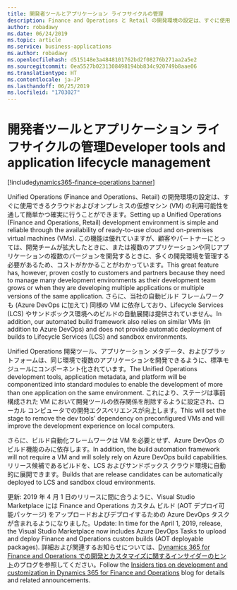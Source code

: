 ```yaml
---
title: 開発者ツールとアプリケーション ライフサイクルの管理
description: Finance and Operations と Retail の開発環境の設定は、すぐに使用できるクラウドおよびオンプレミスの VM の利用可能性を通して簡単かつ確実に行うことができます。
author: robadawy
ms.date: 06/24/2019
ms.topic: article
ms.service: business-applications
ms.author: robadawy
ms.openlocfilehash: d515148e3a4848101762bd2f08276b271aa2a5e2
ms.sourcegitcommit: 0ea5527b0231308498194bb834c920749b8aae06
ms.translationtype: HT
ms.contentlocale: ja-JP
ms.lasthandoff: 06/25/2019
ms.locfileid: "1703027"
---
```

#  <a name="developer-tools-and-application-lifecycle-management"></a><span data-ttu-id="264aa-103">開発者ツールとアプリケーション ライフサイクルの管理</span><span class="sxs-lookup"><span data-stu-id="264aa-103">Developer tools and application lifecycle management</span></span>
[!include[dynamics365-finance-operations banner](../includes/dynamics365-finance-operations.md)]





<span data-ttu-id="264aa-104">Unified Operations (Finance and Operations、Retail) の開発環境の設定は、すぐに使用できるクラウドおよびオンプレミスの仮想マシン (VM) の利用可能性を通して簡単かつ確実に行うことができます。</span><span class="sxs-lookup"><span data-stu-id="264aa-104">Setting up a Unified Operations (Finance and Operations, Retail) development environment is simple and reliable through the availability of ready-to-use cloud and on-premises virtual machines (VMs).</span></span> <span data-ttu-id="264aa-105">この機能は優れていますが、顧客やパートナーにとっては、開発チームが拡大したときに、または複数のアプリケーションや同じアプリケーションの複数のバージョンを開発するときに、多くの開発環境を管理する必要があるため、コストがかかることがわかっています。</span><span class="sxs-lookup"><span data-stu-id="264aa-105">This great feature has, however, proven costly to customers and partners because they need to manage many development environments as their development team grows or when they are developing multiple applications or multiple versions of the same application.</span></span> <span data-ttu-id="264aa-106">さらに、当社の自動ビルド フレームワークも (Azure DevOps に加えて) 同様の VM に依存しており、Lifecycle Services (LCS) やサンドボックス環境へのビルドの自動展開は提供されていません。</span><span class="sxs-lookup"><span data-stu-id="264aa-106">In addition, our automated build framework also relies on similar VMs (in addition to Azure DevOps) and does not provide automatic deployment of builds to Lifecycle Services (LCS) and sandbox environments.</span></span>

<span data-ttu-id="264aa-107">Unified Operations 開発ツール、アプリケーション メタデータ、およびプラットフォームは、同じ環境で複数のアプリケーションを開発できるように、標準モジュールにコンポーネント化されています。</span><span class="sxs-lookup"><span data-stu-id="264aa-107">The Unified Operations development tools, application metadata, and platform will be componentized into standard modules to enable the development of more than one application on the same environment.</span></span> <span data-ttu-id="264aa-108">これにより、ステージは事前構成された VM において開発ツールの依存関係を削除するように設定され、ローカル コンピュータでの開発エクスペリエンスが向上します。</span><span class="sxs-lookup"><span data-stu-id="264aa-108">This will set the stage to remove the dev tools' dependency on preconfigured VMs and will improve the development experience on local computers.</span></span>

<span data-ttu-id="264aa-109">さらに、ビルド自動化フレームワークは VM を必要とせず、Azure DevOps のビルド機能のみに依存します。</span><span class="sxs-lookup"><span data-stu-id="264aa-109">In addition, the build automation framework will not require a VM and will solely rely on Azure DevOps build capabilities.</span></span> <span data-ttu-id="264aa-110">リリース候補であるビルドを、LCS およびサンドボックス クラウド環境に自動的に展開できます。</span><span class="sxs-lookup"><span data-stu-id="264aa-110">Builds that are release candidates can be automatically deployed to LCS and sandbox cloud environments.</span></span>

<span data-ttu-id="264aa-111">更新: 2019 年 4 月 1 日のリリースに間に合うように、Visual Studio Marketplace には Finance and Operations カスタム ビルド (AOT デプロイ可能パッケージ) をアップロードおよびデプロイするための Azure DevOps タスクが含まれるようになりました。</span><span class="sxs-lookup"><span data-stu-id="264aa-111">Update: In time for the April 1, 2019, release, the Visual Studio Marketplace now includes Azure DevOps Tasks to upload and deploy Finance and Operations custom builds (AOT deployable packages).</span></span> <span data-ttu-id="264aa-112">詳細および関連するお知らせについては、[Dynamics 365 for Finance and Operations での開発とカスタマイズに関するインサイダーのヒント](https://community.dynamics.com/365/financeandoperations/b/newdynamicsax)のブログを参照してください。</span><span class="sxs-lookup"><span data-stu-id="264aa-112">Follow the [Insiders tips on development and customization in Dynamics 365 for Finance and Operations](https://community.dynamics.com/365/financeandoperations/b/newdynamicsax) blog for details and related announcements.</span></span>
